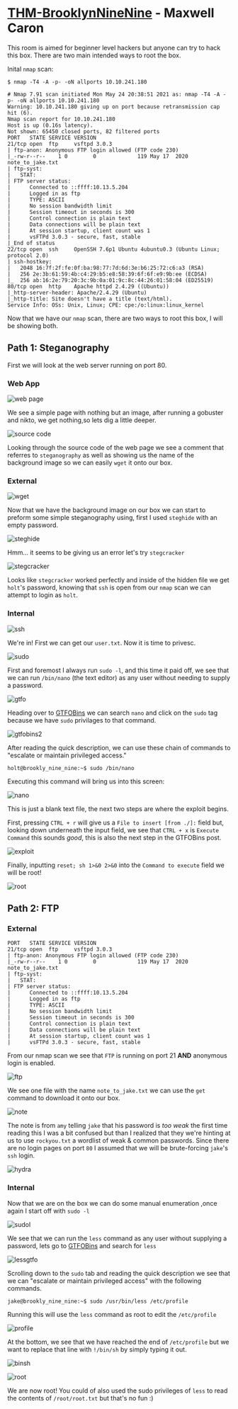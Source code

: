 # [THM-BrooklynNineNine](https://tryhackme.com/room/brooklynninenine) - Maxwell Caron
This room is aimed for beginner level hackers but anyone can try to hack this box. There are two main intended ways to root the box.



Inital `nmap` scan:
```
$ nmap -T4 -A -p- -oN allports 10.10.241.180

# Nmap 7.91 scan initiated Mon May 24 20:38:51 2021 as: nmap -T4 -A -p- -oN allports 10.10.241.180
Warning: 10.10.241.180 giving up on port because retransmission cap hit (6).
Nmap scan report for 10.10.241.180
Host is up (0.16s latency).
Not shown: 65450 closed ports, 82 filtered ports
PORT   STATE SERVICE VERSION
21/tcp open  ftp     vsftpd 3.0.3
| ftp-anon: Anonymous FTP login allowed (FTP code 230)
|_-rw-r--r--    1 0        0             119 May 17  2020 note_to_jake.txt
| ftp-syst: 
|   STAT: 
| FTP server status:
|      Connected to ::ffff:10.13.5.204
|      Logged in as ftp
|      TYPE: ASCII
|      No session bandwidth limit
|      Session timeout in seconds is 300
|      Control connection is plain text
|      Data connections will be plain text
|      At session startup, client count was 1
|      vsFTPd 3.0.3 - secure, fast, stable
|_End of status
22/tcp open  ssh     OpenSSH 7.6p1 Ubuntu 4ubuntu0.3 (Ubuntu Linux; protocol 2.0)
| ssh-hostkey: 
|   2048 16:7f:2f:fe:0f:ba:98:77:7d:6d:3e:b6:25:72:c6:a3 (RSA)
|   256 2e:3b:61:59:4b:c4:29:b5:e8:58:39:6f:6f:e9:9b:ee (ECDSA)
|_  256 ab:16:2e:79:20:3c:9b:0a:01:9c:8c:44:26:01:58:04 (ED25519)
80/tcp open  http    Apache httpd 2.4.29 ((Ubuntu))
|_http-server-header: Apache/2.4.29 (Ubuntu)
|_http-title: Site doesn't have a title (text/html).
Service Info: OSs: Unix, Linux; CPE: cpe:/o:linux:linux_kernel
```

Now that we have our `nmap` scan, there are two ways to root this box, I will be showing both. 

## Path 1: Steganography

First we will look at the web server running on port 80.

### Web App

![web page](https://i.imgur.com/EOcEGSW.jpg)

We see a simple page with nothing but an image, after running a gobuster and nikto, we get nothing,so lets dig a little deeper.

![source code](https://i.imgur.com/Z5FfceX.png)

Looking through the source code of the web page we see a comment that referres to `steganography` as well as showing us the name of the background image so we can easily `wget` it onto our box.

### External

![wget](https://i.imgur.com/ZEfXwub.png)

Now that we have the background image on our box we can start to preform some simple steganography using, first I used `steghide` with an empty password.

![steghide](https://i.imgur.com/7emlCLu.png)

Hmm... it seems to be giving us an error let's try `stegcracker`

![stegcracker](https://i.imgur.com/DiFqRPE.png)

Looks like `stegcracker` worked perfectly and inside of the hidden file we get `holt`'s password, knowing that `ssh` is open from our `nmap` scan we can attempt to login as `holt`.

### Internal

![ssh](https://i.imgur.com/QjD9oFV.png)

We're in! First we can get our `user.txt`. Now it is time to privesc.

![sudo](https://i.imgur.com/iRUyJvm.png)

First and foremost I always run `sudo -l`, and this time it paid off, we see that we can run `/bin/nano` (the text editor) as any user without needing to supply a password.

![gtfo](https://i.imgur.com/HhpBsJN.png)

Heading over to [GTFOBins](https://gtfobins.github.io/) we can search `nano` and click on the `sudo` tag because we have `sudo` privilages to that command.

![gtfobins2](https://i.imgur.com/f5FeugI.png)

After reading the quick description, we can use these chain of commands to "escalate or maintain privileged access."

```
holt@brookly_nine_nine:~$ sudo /bin/nano
```

Executing this command will bring us into this screen:

![nano](https://i.imgur.com/KwoV6pj.png)

This is just a blank text file, the next two steps are where the exploit begins.

First, pressing `CTRL + r` will give us a `File to insert [from ./]:` field but, looking down underneath the input field, we see that `CTRL + x` is `Execute Command` this sounds *good*, this is also the next step in the GTFOBins post. 

![exploit](https://i.imgur.com/Gux1R7Q.png)

Finally, inputting `reset; sh 1>&0 2>&0` into the `Command to execute` field we will be root!

![root](https://i.imgur.com/3B2q6dP.png)

## Path 2: FTP

### External

```
PORT   STATE SERVICE VERSION
21/tcp open  ftp     vsftpd 3.0.3
| ftp-anon: Anonymous FTP login allowed (FTP code 230)
|_-rw-r--r--    1 0        0             119 May 17  2020 note_to_jake.txt
| ftp-syst: 
|   STAT: 
| FTP server status:
|      Connected to ::ffff:10.13.5.204
|      Logged in as ftp
|      TYPE: ASCII
|      No session bandwidth limit
|      Session timeout in seconds is 300
|      Control connection is plain text
|      Data connections will be plain text
|      At session startup, client count was 1
|      vsFTPd 3.0.3 - secure, fast, stable
```

From our nmap scan we see that `FTP` is running on port 21 **AND** anonymous login is enabled.

![ftp](https://i.imgur.com/Ofb60XQ.png)

We see one file with the name `note_to_jake.txt` we can use the `get` command to download it onto our box. 

![note](https://i.imgur.com/xJF1wnN.png)

The note is from `amy` telling `jake` that his password is *too weak* the first time reading this I was a bit confused but than I realized that they we're hinting at us to use `rockyou.txt` a wordlist of weak & common passwords. Since there are no login pages on port `80` I assumed that we will be brute-forcing `jake`'s `ssh` login.

![hydra](https://i.imgur.com/JeQpPQj.png)

### Internal

Now that we are on the box we can do some manual enumeration ,once again I start off with `sudo -l`

![sudol](https://i.imgur.com/jcqawRf.png)

We see that we can run the `less` command as any user without supplying a password, lets go to [GTFOBins](https://gtfobins.github.io/) and search for `less`

![lessgtfo](https://i.imgur.com/ef0pMMd.png)

Scrolling down to the `sudo` tab and reading the quick description we see that we can "escalate or maintain privileged access" with the following commands.

```
jake@brookly_nine_nine:~$ sudo /usr/bin/less /etc/profile
```

Running this will use the `less` command as root to edit the `/etc/profile` 

![profile](https://i.imgur.com/SEX7qd4.png)

At the bottom, we see that we have reached the end of `/etc/profile` but we want to replace that line with `!/bin/sh` by simply typing it out.

![binsh](https://i.imgur.com/yw3jy7y.png)

![root](https://i.imgur.com/NZKVBwz.png)

We are now root! You could of also used the sudo privileges of `less` to read the contents of `/root/root.txt` but that's no fun :) 
